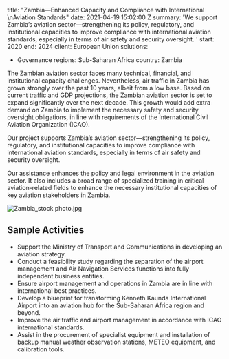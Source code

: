 
title: "Zambia—Enhanced Capacity and Compliance with International \nAviation Standards"
date: 2021-04-19 15:02:00 Z
summary: 'We support Zambia’s aviation sector—strengthening its policy, regulatory,
  and institutional capacities to improve compliance with international aviation standards,
  especially in terms of air safety and security oversight. '
start: 2020
end: 2024
client: European Union
solutions:
- Governance
regions: Sub-Saharan Africa
country: Zambia


The Zambian aviation sector faces many technical, financial, and institutional capacity challenges. Nevertheless, air traffic in Zambia has grown strongly over the past 10 years, albeit from a low base. Based on current traffic and GDP projections, the Zambian aviation sector is set to expand significantly over the next decade. This growth would add extra demand on Zambia to implement the necessary safety and security oversight obligations, in line with requirements of the International Civil Aviation Organization (ICAO).

Our project supports Zambia’s aviation sector—strengthening its policy, regulatory, and institutional capacities to improve compliance with international aviation standards, especially in terms of air safety and security oversight.

Our assistance enhances the policy and legal environment in the aviation sector. It also includes a broad range of specialized training in critical aviation-related fields to enhance the necessary institutional capacities of key aviation stakeholders in Zambia.

![Zambia_stock photo.jpg](/uploads/Zambia_stock%20photo.jpg)

## Sample Activities

* Support the Ministry of Transport and Communications in developing an aviation strategy.
* Conduct a feasibility study regarding the separation of the airport management and Air Navigation Services functions into fully independent business entities.
* Ensure airport management and operations in Zambia are in line with international best practices.
* Develop a blueprint for transforming Kenneth Kaunda International Airport into an aviation hub for the Sub-Saharan Africa region and beyond.
* Improve the air traffic and airport management in accordance with ICAO international standards.
* Assist in the procurement of specialist equipment and installation of backup manual weather observation stations, METEO equipment, and calibration tools.
